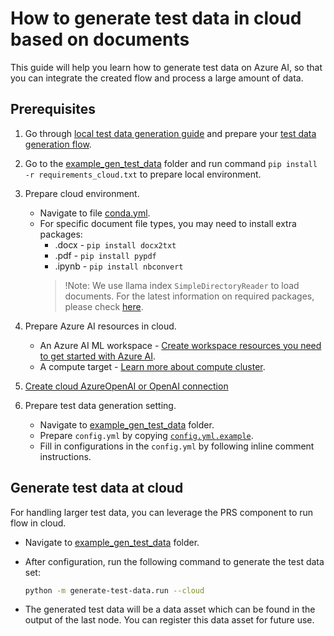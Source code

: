 # How to generate test data in cloud based on documents
This guide will help you learn how to generate test data on Azure AI, so that you can integrate the created flow and process a large amount of data.


## Prerequisites

1. Go through [local test data generation guide](https://github.com/microsoft/promptflow/blob/95dc3e4276761fa8027f0ab4223034f76ee99bf0/examples/tutorials/generate-test-data/README.md) and prepare your [test data generation flow](https://github.com/microsoft/promptflow/tree/95dc3e4276761fa8027f0ab4223034f76ee99bf0/examples/tutorials/generate-test-data/example_flow).
2. Go to the [example_gen_test_data](https://github.com/microsoft/promptflow/tree/95dc3e4276761fa8027f0ab4223034f76ee99bf0/examples/tutorials/generate-test-data) folder and run command `pip install -r requirements_cloud.txt` to prepare local environment.
3. Prepare cloud environment.
    - Navigate to file [conda.yml](https://github.com/microsoft/promptflow/blob/95dc3e4276761fa8027f0ab4223034f76ee99bf0/examples/tutorials/generate-test-data/conda.yml).
    - For specific document file types, you may need to install extra packages:
      - .docx - `pip install docx2txt`
      - .pdf - `pip install pypdf`
      - .ipynb - `pip install nbconvert`
      > !Note: We use llama index `SimpleDirectoryReader` to load documents. For the latest information on required packages, please check [here](https://docs.llamaindex.ai/en/stable/examples/data_connectors/simple_directory_reader.html).

4. Prepare Azure AI resources in cloud.
    - An Azure AI ML workspace - [Create workspace resources you need to get started with Azure AI](https://learn.microsoft.com/en-us/azure/machine-learning/quickstart-create-resources?view=azureml-api-2).
    - A compute target - [Learn more about compute cluster](https://learn.microsoft.com/en-us/azure/machine-learning/concept-compute-target?view=azureml-api-2).
5. [Create cloud AzureOpenAI or OpenAI connection](https://microsoft.github.io/promptflow/cloud/azureai/run-promptflow-in-azure-ai.html#create-necessary-connections)

6. Prepare test data generation setting.
    - Navigate to [example_gen_test_data](https://github.com/microsoft/promptflow/tree/95dc3e4276761fa8027f0ab4223034f76ee99bf0/examples/tutorials/generate-test-data) folder.
    - Prepare `config.yml` by copying [`config.yml.example`](https://github.com/microsoft/promptflow/blob/95dc3e4276761fa8027f0ab4223034f76ee99bf0/examples/tutorials/generate-test-data/config.yml.example).
    - Fill in configurations in the `config.yml` by following inline comment instructions.


## Generate test data at cloud
For handling larger test data, you can leverage the PRS component to run flow in cloud.
- Navigate to [example_gen_test_data](https://github.com/microsoft/promptflow/tree/95dc3e4276761fa8027f0ab4223034f76ee99bf0/examples/tutorials/generate-test-data) folder.
- After configuration, run the following command to generate the test data set:
  ```bash
  python -m generate-test-data.run --cloud
  ```

- The generated test data will be a data asset which can be found in the output of the last node. You can register this data asset for future use.
